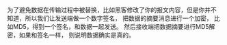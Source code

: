 为了避免数据在传输过程中被替换，比如黑客修改了你的报文内容，但是你并不 知道，所以我们让发送端做一个数字签名， 把数据的摘要消息进行一个加密， 比 如MD5，得到一个签名，和数据一起发送。 然后接收端把数据摘要进行MD5解密，如果和签名一样， 则说明数据确实是真的。